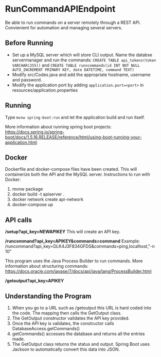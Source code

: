 # RunCommandAPIEndpoint
Be able to run commands on a server remotely through a REST API. Convienient for automation and managing several servers.

## Before Running
- Set up a MySQL server which will store CLI output. Name the databse servermanager and run the commands: `CREATE TABLE api_tokens(token VARCHAR(255))` and `CREATE TABLE runncommands(id INT NOT NULL AUTO_INCREMENT PRIMARY KEY, date DATETIME, command TEXT)`
- Modify src/Codes.java and add the appropriate hostname, username and password.
- Modify the application port by adding `application.port=<port>` in resources/application.properties

## Running
Type `mvnw spring-boot:run` and let the application build and run itself.

More information about running spring boot projects: https://docs.spring.io/spring-boot/docs/1.5.16.RELEASE/reference/html/using-boot-running-your-application.html

## Docker
Dockerfile and docker-compose files have been created. This will containerize both the API and the MySQL server.
Instructions to run with Docker:
1. mvnw package
2. docker build -t apiserver .
3. docker network create api-network
4. docker-compose up

## API calls

**/setup?api_key=NEWAPIKEY**
This will create an API key.

**/runcommand?api_key=APIKEY&commands=command**
Example: /runcommand?api_key=DLK4J3F834GFDS&commands=ping,localhost,"-n 10"

This program uses the Java Process Builder to run commands. More information about structuring commands: https://docs.oracle.com/javase/7/docs/api/java/lang/ProcessBuilder.html

**/getoutput?api_key=APIKEY**


## Understanding the Program
1. When you go to a URL such as /getoutput this URL is hard coded into the code. The mapping then calls the GetOutput class.
2. The GetOutput constructor validates the API key provided.
3. Once the API key is validates, the constructor calls DatabaseAccess.getCommands()
4. getCommands() accesses the database and returns all the entries made.
5. The GetOutput class returns the status and output. Spring Boot uses Jackson to automatically convert this data into JSON.
